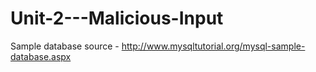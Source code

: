 # Unit-2---Malicious-Input

Sample database source - http://www.mysqltutorial.org/mysql-sample-database.aspx
